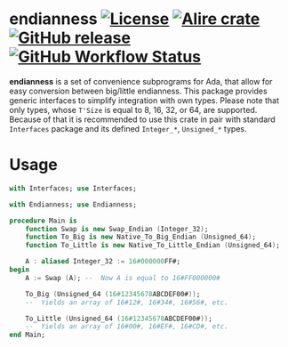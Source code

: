 endianness 
[![License](https://img.shields.io/github/license/AntonMeep/endianness.svg?color=blue)](https://github.com/AntonMeep/endianness/blob/master/LICENSE.txt)
[![Alire crate](https://img.shields.io/endpoint?url=https://alire.ada.dev/badges/endianness.json)](https://alire.ada.dev/crates/endianness.html)
[![GitHub release](https://img.shields.io/github/release/AntonMeep/endianness.svg)](https://github.com/AntonMeep/endianness/releases/latest)
[![GitHub Workflow Status](https://img.shields.io/github/workflow/status/AntonMeep/endianness/Build)](https://github.com/AntonMeep/endianness/actions)
=======

**endianness** is a set of convenience subprograms for Ada, that allow for easy
conversion between big/little endianness. This package provides generic interfaces
to simplify integration with own types. Please note that only types, whose
`T'Size` is equal to 8, 16, 32, or 64, are supported. Because of that it is
recommended to use this crate in pair with standard `Interfaces` package and its
defined `Integer_*`, `Unsigned_*` types.

# Usage

```ada
with Interfaces; use Interfaces;

with Endianness; use Endianness;

procedure Main is
    function Swap is new Swap_Endian (Integer_32);
    function To_Big is new Native_To_Big_Endian (Unsigned_64);
    function To_Little is new Native_To_Little_Endian (Unsigned_64);

    A : aliased Integer_32 := 16#000000FF#;
begin
    A := Swap (A); --  Now A is equal to 16#FF000000#

    To_Big (Unsigned_64 (16#12345678ABCDEF00#));
    --  Yields an array of 16#12#, 16#34#, 16#56#, etc.

    To_Little (Unsigned_64 (16#12345678ABCDEF00#));
    --  Yields an array of 16#00#, 16#EF#, 16#CD#, etc.
end Main;
```

